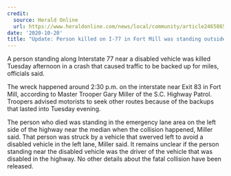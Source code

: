 ```yaml
---
credit:
  source: Herald Online
  url: https://www.heraldonline.com/news/local/community/article246586593.html
date: '2020-10-20'
title: "Update: Person killed on I-77 in Fort Mill was standing outside car, troopers say"
---
```

A person standing along Interstate 77 near a disabled vehicle was killed Tuesday afternoon in a crash that caused traffic to be backed up for miles, officials said.

The wreck happened around 2:30 p.m. on the interstate near Exit 83 in Fort Mill, according to Master Trooper Gary Miller of the S.C. Highway Patrol. Troopers advised motorists to seek other routes because of the backups that lasted into Tuesday evening.

The person who died was standing in the emergency lane area on the left side of the highway near the median when the collision happened, Miller said. That person was struck by a vehicle that swerved left to avoid a disabled vehicle in the left lane, Miller said.
It remains unclear if the person standing near the disabled vehicle was the driver of the vehicle that was disabled in the highway. No other details about the fatal collision have been released.
